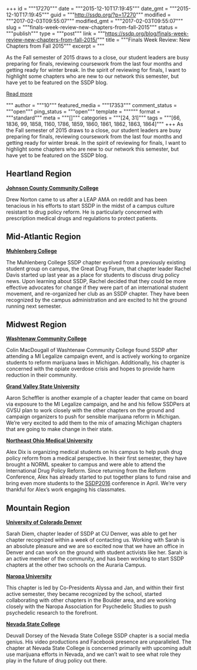 +++
id = """17270"""
date = """2015-12-10T17:19:45"""
date_gmt = """2015-12-10T17:19:45"""
guid = """http://ssdp.org/?p=17270"""
modified = """2017-02-03T09:55:07"""
modified_gmt = """2017-02-03T09:55:07"""
slug = """finals-week-review-new-chapters-from-fall-2015"""
status = """publish"""
type = """post"""
link = """https://ssdp.org/blog/finals-week-review-new-chapters-from-fall-2015/"""
title = """Finals Week Review: New Chapters from Fall 2015"""
excerpt = """<p>As the Fall semester of 2015 draws to a close, our student leaders are busy preparing for finals, reviewing coursework from the last four months and getting ready for winter break. In the spirit of reviewing for finals, I want to highlight some chapters who are new to our network this semester, but have yet to be featured on the SSDP blog.</p>
<div class="h10"></div>
<p><a class="more-link2 flat" href="https://ssdp.org/blog/finals-week-review-new-chapters-from-fall-2015/">Read more</a></p>
"""
author = """10"""
featured_media = """17353"""
comment_status = """open"""
ping_status = """open"""
template = """"""
format = """standard"""
meta = """[]"""
categories = """[24, 31]"""
tags = """[66, 1836, 99, 1858, 1160, 1786, 1859, 1860, 1861, 1862, 1863, 1864]"""
+++
As the Fall semester of 2015 draws to a close, our student leaders are busy preparing for finals, reviewing coursework from the last four months and getting ready for winter break. In the spirit of reviewing for finals, I want to highlight some chapters who are new to our network this semester, but have yet to be featured on the SSDP blog.
<h2>Heartland Region</h2>
<strong><a href="http://ssdp.org/chapters/heartland/kansas/johnson-county-community-college/" target="_blank">Johnson County Community College</a></strong>

Drew Norton came to us after a LEAP AMA on reddit and has been tenacious in his efforts to start SSDP in the midst of a campus culture resistant to drug policy reform. He is particularly concerned with prescription medical drugs and regulations to protect patients.
<h2>Mid-Atlantic Region</h2>
<strong><a href="http://ssdp.org/chapters/mid-atlantic/pennsylvania/muhlenberg-college/" target="_blank">Muhlenberg College</a></strong>

The Muhlenberg College SSDP chapter evolved from a previously existing student group on campus, the Great Drug Forum, that chapter leader Rachel Davis started up last year as a place for students to discuss drug policy news. Upon learning about SSDP, Rachel decided that they could be more effective advocates for change if they were part of an international student movement, and re-organized her club as an SSDP chapter. They have been recognized by the campus administration and are excited to hit the ground running next semester.
<h2>Midwest Region</h2>
<strong><a href="http://ssdp.org/chapters/midwest/michigan/washtenaw-community-college/" target="_blank">Washtenaw Community College</a></strong>

Colin MacDougall of Washtenaw Community College found SSDP after attending a MI Legalize campaign event, and is actively working to organize students to reform marijuana laws in Michigan. Additionally, his chapter is concerned with the opiate overdose crisis and hopes to provide harm reduction in their community.

<strong><a href="http://ssdp.org/chapters/midwest/michigan/grand-valley-state-university/" target="_blank">Grand Valley State University</a></strong>

Aaron Scheffler is another example of a chapter leader that came on board via exposure to the MI Legalize campaign, and he and his fellow SSDPers at GVSU plan to work closely with the other chapters on the ground and campaign organizers to push for sensible marijuana reform in Michigan. We&#8217;re very excited to add them to the mix of amazing Michigan chapters that are going to make change in their state.

<strong><a href="http://ssdp.org/chapters/midwest/ohio/northeast-ohio-medical-university/" target="_blank">Northeast Ohio Medical University</a></strong>

Alex Dix is organizing medical students on his campus to help push drug policy reform from a medical perspective. In their first semester, they have brought a NORML speaker to campus and were able to attend the International Drug Policy Reform. Since returning from the Reform Conference, Alex has already started to put together plans to fund raise and bring even more students to the <a href="http://ssdp.org/events/ssdp2016/" target="_blank">SSDP2016</a> conference in April. We&#8217;re very thankful for Alex&#8217;s work engaging his classmates.
<h2>Mountain Region</h2>
<strong><a href="http://ssdp.org/chapters/mountain/colorado/university-of-colorado-denver/" target="_blank">University of Colorado Denver</a></strong>

Sarah Diem, chapter leader of SSDP at CU Denver, was able to get her chapter recognized within a week of contacting us. Working with Sarah is an absolute pleasure and we are so excited now that we have an office in Denver and can work on the ground with student activists like her. Sarah is an active member of the community, and has been working to start SSDP chapters at the other two schools on the Auraria Campus.

<strong><a href="http://ssdp.org/chapters/mountain/colorado/naropa-university/" target="_blank">Naropa University</a></strong>

This chapter is led by Co-Presidents Alyssa and Jan, and within their first active semester, they became recognized by the school, started collaborating with other chapters in the Boulder area, and are working closely with the Naropa Association for Psychedelic Studies to push psychedelic research to the forefront.

<strong><a href="http://ssdp.org/chapters/mountain/nevada/nevada-state-college/" target="_blank">Nevada State College</a></strong>

Deuvall Dorsey of the Nevada State College SSDP chapter is a social media genius. His video productions and Facebook presence are unparalleled. The chapter at Nevada State College is concerned primarily with upcoming adult use marijuana efforts in Nevada, and we can&#8217;t wait to see what role they play in the future of drug policy out there.
<h2></h2>
